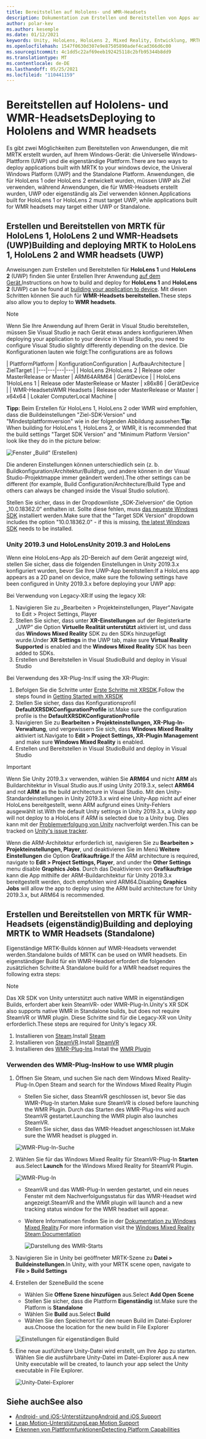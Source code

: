 ```yaml
---
title: Bereitstellen auf Hololens- und WMR-Headsets
description: Dokumentation zum Erstellen und Bereitstellen von Apps auf verschiedenen Geräten.
author: polar-kev
ms.author: kesemple
ms.date: 01/12/2021
keywords: Unity, HoloLens, HoloLens 2, Mixed Reality, Entwicklung, MRTK, Visual Studio
ms.openlocfilehash: 1547f0630d307e9e87505890adef4cad366d6c00
ms.sourcegitcommit: 4c1dd5c22af69eeb192425118c2bfb95344b8dd9
ms.translationtype: MT
ms.contentlocale: de-DE
ms.lasthandoff: 05/25/2021
ms.locfileid: "110441159"
---
```

# <a name="deploying-to-hololens-and-wmr-headsets"></a><span data-ttu-id="57509-104">Bereitstellen auf Hololens- und WMR-Headsets</span><span class="sxs-lookup"><span data-stu-id="57509-104">Deploying to Hololens and WMR headsets</span></span>

<span data-ttu-id="57509-105">Es gibt zwei Möglichkeiten zum Bereitstellen von Anwendungen, die mit MRTK erstellt wurden, auf Ihrem Windows-Gerät: die Universelle Windows-Plattform (UWP) und die eigenständige Plattform.</span><span class="sxs-lookup"><span data-stu-id="57509-105">There are two ways to deploy applications built with MRTK to your windows device, the Univeral Windows Platform (UWP) and the Standalone Platform.</span></span> <span data-ttu-id="57509-106">Anwendungen, die für HoloLens 1 oder HoloLens 2 entwickelt wurden, müssen UWP als Ziel verwenden, während Anwendungen, die für WMR-Headsets erstellt wurden, UWP oder eigenständig als Ziel verwenden können.</span><span class="sxs-lookup"><span data-stu-id="57509-106">Applications built for HoloLens 1 or HoloLens 2 must target UWP, while applications built for WMR headsets may target either UWP or Standalone.</span></span>

## <a name="building-and-deploying-mrtk-to-hololens-1-hololens-2-and-wmr-headsets-uwp"></a><span data-ttu-id="57509-107">Erstellen und Bereitstellen von MRTK für HoloLens 1, HoloLens 2 und WMR-Headsets (UWP)</span><span class="sxs-lookup"><span data-stu-id="57509-107">Building and deploying MRTK to HoloLens 1, HoloLens 2 and WMR headsets (UWP)</span></span>

<span data-ttu-id="57509-108">Anweisungen zum Erstellen und Bereitstellen für **HoloLens 1** und **HoloLens 2** (UWP) finden Sie unter Erstellen Ihrer Anwendung [auf dem Gerät.](/windows/mixed-reality/mrlearning-base-ch1#build-your-application-to-your-device)</span><span class="sxs-lookup"><span data-stu-id="57509-108">Instructions on how to build and deploy for **HoloLens 1** and **HoloLens 2** (UWP) can be found at [building your application to device](/windows/mixed-reality/mrlearning-base-ch1#build-your-application-to-your-device).</span></span> <span data-ttu-id="57509-109">Mit diesen Schritten können Sie auch für **WMR-Headsets bereitstellen.**</span><span class="sxs-lookup"><span data-stu-id="57509-109">These steps also allow you to deploy to **WMR headsets**.</span></span>

> [!NOTE]
> <span data-ttu-id="57509-110">Wenn Sie Ihre Anwendung auf Ihrem Gerät in Visual Studio bereitstellen, müssen Sie Visual Studio je nach Gerät etwas anders konfigurieren.</span><span class="sxs-lookup"><span data-stu-id="57509-110">When deploying your application to your device in Visual Studio, you need to configure Visual Studio slightly differently depending on the device.</span></span> <span data-ttu-id="57509-111">Die Konfigurationen lauten wie folgt:</span><span class="sxs-lookup"><span data-stu-id="57509-111">The configurations are as follows</span></span>
>
>| <span data-ttu-id="57509-112">Plattform</span><span class="sxs-lookup"><span data-stu-id="57509-112">Platform</span></span> | <span data-ttu-id="57509-113">Konfiguration</span><span class="sxs-lookup"><span data-stu-id="57509-113">Configuration</span></span> | <span data-ttu-id="57509-114">Aufbau</span><span class="sxs-lookup"><span data-stu-id="57509-114">Architecture</span></span> | <span data-ttu-id="57509-115">Ziel</span><span class="sxs-lookup"><span data-stu-id="57509-115">Target</span></span> |
|---|---|---|---|
| <span data-ttu-id="57509-116">HoloLens 2</span><span class="sxs-lookup"><span data-stu-id="57509-116">HoloLens 2</span></span> | <span data-ttu-id="57509-117">Release oder Master</span><span class="sxs-lookup"><span data-stu-id="57509-117">Release or Master</span></span> | <span data-ttu-id="57509-118">ARM64</span><span class="sxs-lookup"><span data-stu-id="57509-118">ARM64</span></span> | <span data-ttu-id="57509-119">Gerät</span><span class="sxs-lookup"><span data-stu-id="57509-119">Device</span></span> |
| <span data-ttu-id="57509-120">HoloLens 1</span><span class="sxs-lookup"><span data-stu-id="57509-120">HoloLens 1</span></span> | <span data-ttu-id="57509-121">Release oder Master</span><span class="sxs-lookup"><span data-stu-id="57509-121">Release or Master</span></span> | <span data-ttu-id="57509-122">x86</span><span class="sxs-lookup"><span data-stu-id="57509-122">x86</span></span> | <span data-ttu-id="57509-123">Gerät</span><span class="sxs-lookup"><span data-stu-id="57509-123">Device</span></span> |
| <span data-ttu-id="57509-124">WMR-Headsets</span><span class="sxs-lookup"><span data-stu-id="57509-124">WMR Headsets</span></span> | <span data-ttu-id="57509-125">Release oder Master</span><span class="sxs-lookup"><span data-stu-id="57509-125">Release or Master</span></span> | <span data-ttu-id="57509-126">x64</span><span class="sxs-lookup"><span data-stu-id="57509-126">x64</span></span> | <span data-ttu-id="57509-127">Lokaler Computer</span><span class="sxs-lookup"><span data-stu-id="57509-127">Local Machine</span></span> |

<span data-ttu-id="57509-128">**Tipp:** Beim Erstellen für HoloLens 1, HoloLens 2 oder WMR wird empfohlen, dass die Buildeinstellungen "Ziel-SDK-Version" und "Mindestplattformversion" wie in der folgenden Abbildung aussehen:</span><span class="sxs-lookup"><span data-stu-id="57509-128">**Tip:** When building for HoloLens 1, HoloLens 2, or WMR, it is recommended that the build settings "Target SDK Version" and "Minimum Platform Version" look like they do in the picture below:</span></span>

![Fenster „Build“ (Erstellen)](../features/images/getting-started/BuildWindow.png)

<span data-ttu-id="57509-130">Die anderen Einstellungen können unterschiedlich sein (z. b. Buildkonfiguration/Architektur/Buildtyp, und andere können in der Visual Studio-Projektmappe immer geändert werden).</span><span class="sxs-lookup"><span data-stu-id="57509-130">The other settings can be different (for example, Build Configuration/Architecture/Build Type and others can always be changed inside the Visual Studio solution).</span></span>

<span data-ttu-id="57509-131">Stellen Sie sicher, dass in der Dropdownliste „SDK-Zielversion“ die Option „10.0.18362.0“ enthalten ist. Sollte diese fehlen, muss [das neueste Windows SDK](https://developer.microsoft.com/windows/downloads/windows-10-sdk) installiert werden.</span><span class="sxs-lookup"><span data-stu-id="57509-131">Make sure that the "Target SDK Version" dropdown includes the option "10.0.18362.0" - if this is missing, [the latest Windows SDK](https://developer.microsoft.com/windows/downloads/windows-10-sdk) needs to be installed.</span></span>

### <a name="unity-20193-and-hololens"></a><span data-ttu-id="57509-132">Unity 2019.3 und HoloLens</span><span class="sxs-lookup"><span data-stu-id="57509-132">Unity 2019.3 and HoloLens</span></span>

<span data-ttu-id="57509-133">Wenn eine HoloLens-App als 2D-Bereich auf dem Gerät angezeigt wird, stellen Sie sicher, dass die folgenden Einstellungen in Unity 2019.3.x konfiguriert wurden, bevor Sie Ihre UWP-App bereitstellen:</span><span class="sxs-lookup"><span data-stu-id="57509-133">If a HoloLens app appears as a 2D panel on device, make sure the following settings have been configured in Unity 2019.3.x before deploying your UWP app:</span></span>

<span data-ttu-id="57509-134">Bei Verwendung von Legacy-XR:</span><span class="sxs-lookup"><span data-stu-id="57509-134">If using the legacy XR:</span></span>

1. <span data-ttu-id="57509-135">Navigieren Sie zu „Bearbeiten > Projekteinstellungen, Player“.</span><span class="sxs-lookup"><span data-stu-id="57509-135">Navigate to Edit > Project Settings, Player</span></span>
1. <span data-ttu-id="57509-136">Stellen Sie sicher, dass unter **XR-Einstellungen** auf der Registerkarte „UWP“ die Option **Virtuelle Realität unterstützt** aktiviert ist, und dass das **Windows Mixed Reality** SDK zu den SDKs hinzugefügt wurde.</span><span class="sxs-lookup"><span data-stu-id="57509-136">Under **XR Settings** in the UWP tab, make sure **Virtual Reality Supported** is enabled and the **Windows Mixed Reality** SDK has been added to SDKs.</span></span>
1. <span data-ttu-id="57509-137">Erstellen und Bereitstellen in Visual Studio</span><span class="sxs-lookup"><span data-stu-id="57509-137">Build and deploy in Visual Studio</span></span>

<span data-ttu-id="57509-138">Bei Verwendung des XR-Plug-Ins:</span><span class="sxs-lookup"><span data-stu-id="57509-138">If using the XR-Plugin:</span></span>

1. <span data-ttu-id="57509-139">Befolgen Sie die Schritte unter [Erste Schritte mit XRSDK](../configuration/getting-started-with-mrtk-and-xrsdk.md).</span><span class="sxs-lookup"><span data-stu-id="57509-139">Follow the steps found in [Getting Started with XRSDK](../configuration/getting-started-with-mrtk-and-xrsdk.md)</span></span>
1. <span data-ttu-id="57509-140">Stellen Sie sicher, dass das Konfigurationsprofil **DefaultXRSDKConfigurationProfile** ist.</span><span class="sxs-lookup"><span data-stu-id="57509-140">Make sure the configuration profile is the **DefaultXRSDKConfigurationProfile**</span></span>
1. <span data-ttu-id="57509-141">Navigieren Sie zu **Bearbeiten > Projekteinstellungen, XR-Plug-In-Verwaltung**, und vergewissern Sie sich, dass **Windows Mixed Reality** aktiviert ist.</span><span class="sxs-lookup"><span data-stu-id="57509-141">Navigate to **Edit > Project Settings, XR-Plugin Management** and make sure **Windows Mixed Reality** is enabled.</span></span>
1. <span data-ttu-id="57509-142">Erstellen und Bereitstellen in Visual Studio</span><span class="sxs-lookup"><span data-stu-id="57509-142">Build and deploy in Visual Studio</span></span>

>[!IMPORTANT]
> <span data-ttu-id="57509-143">Wenn Sie Unity 2019.3.x verwenden, wählen Sie **ARM64** und nicht **ARM** als Buildarchitektur in Visual Studio aus.</span><span class="sxs-lookup"><span data-stu-id="57509-143">If using Unity 2019.3.x, select **ARM64** and not **ARM** as the build architecture in Visual Studio.</span></span> <span data-ttu-id="57509-144">Mit den Unity-Standardeinstellungen in Unity 2019.3.x wird eine Unity-App nicht auf einer HoloLens bereitgestellt, wenn ARM aufgrund eines Unity-Fehlers ausgewählt ist.</span><span class="sxs-lookup"><span data-stu-id="57509-144">With the default Unity settings in Unity 2019.3.x, a Unity app will not deploy to a HoloLens if ARM is selected due to a Unity bug.</span></span> <span data-ttu-id="57509-145">Dies kann mit der [Problemverfolgung von Unity](https://issuetracker.unity3d.com/issues/enabling-graphics-jobs-in-2019-dot-3-x-results-in-a-crash-or-nothing-rendering-on-hololens-2) nachverfolgt werden.</span><span class="sxs-lookup"><span data-stu-id="57509-145">This can be tracked on [Unity's issue tracker](https://issuetracker.unity3d.com/issues/enabling-graphics-jobs-in-2019-dot-3-x-results-in-a-crash-or-nothing-rendering-on-hololens-2).</span></span>
>
> <span data-ttu-id="57509-146">Wenn die ARM-Architektur erforderlich ist, navigieren Sie zu **Bearbeiten > Projekteinstellungen, Player**, und deaktivieren Sie im Menü **Weitere Einstellungen** die Option **Grafikaufträge**.</span><span class="sxs-lookup"><span data-stu-id="57509-146">If the ARM architecture is required, navigate to **Edit > Project Settings, Player**, and under the **Other Settings** menu disable **Graphics Jobs**.</span></span> <span data-ttu-id="57509-147">Durch das Deaktivieren von **Grafikaufträge** kann die App mithilfe der ARM-Buildarchitektur für Unity 2019.3.x bereitgestellt werden, doch empfohlen wird ARM64.</span><span class="sxs-lookup"><span data-stu-id="57509-147">Disabling **Graphics Jobs** will allow the app to deploy using the ARM build architecture for Unity 2019.3.x, but ARM64 is recommended.</span></span>

## <a name="building-and-deploying-mrtk-to-wmr-headsets-standalone"></a><span data-ttu-id="57509-148">Erstellen und Bereitstellen von MRTK für WMR-Headsets (eigenständig)</span><span class="sxs-lookup"><span data-stu-id="57509-148">Building and deploying MRTK to WMR Headsets (Standalone)</span></span>

<span data-ttu-id="57509-149">Eigenständige MRTK-Builds können auf WMR-Headsets verwendet werden.</span><span class="sxs-lookup"><span data-stu-id="57509-149">Standalone builds of MRTK can be used on WMR headsets.</span></span> <span data-ttu-id="57509-150">Ein eigenständiger Build für ein WMR-Headset erfordert die folgenden zusätzlichen Schritte:</span><span class="sxs-lookup"><span data-stu-id="57509-150">A Standalone build for a WMR headset requires the following extra steps:</span></span>

> [!NOTE]
> <span data-ttu-id="57509-151">Das XR SDK von Unity unterstützt auch native WMR in eigenständigen Builds, erfordert aber kein SteamVR- oder WMR-Plug-In.</span><span class="sxs-lookup"><span data-stu-id="57509-151">Unity's XR SDK also supports native WMR in Standalone builds, but does not require SteamVR or WMR plugin.</span></span> <span data-ttu-id="57509-152">Diese Schritte sind für die Legacy-XR von Unity erforderlich.</span><span class="sxs-lookup"><span data-stu-id="57509-152">These steps are required for Unity's legacy XR.</span></span>

1. <span data-ttu-id="57509-153">Installieren von [Steam](https://store.steampowered.com/about/).</span><span class="sxs-lookup"><span data-stu-id="57509-153">Install [Steam](https://store.steampowered.com/about/)</span></span>
1. <span data-ttu-id="57509-154">Installieren von [SteamVR](https://store.steampowered.com/app/250820/SteamVR/).</span><span class="sxs-lookup"><span data-stu-id="57509-154">Install [SteamVR](https://store.steampowered.com/app/250820/SteamVR/)</span></span>
1. <span data-ttu-id="57509-155">Installieren des [WMR-Plug-Ins](https://store.steampowered.com/app/719950/Windows_Mixed_Reality_for_SteamVR/).</span><span class="sxs-lookup"><span data-stu-id="57509-155">Install the [WMR Plugin](https://store.steampowered.com/app/719950/Windows_Mixed_Reality_for_SteamVR/)</span></span>

### <a name="how-to-use-wmr-plugin"></a><span data-ttu-id="57509-156">Verwenden des WMR-Plug-Ins</span><span class="sxs-lookup"><span data-stu-id="57509-156">How to use WMR plugin</span></span>

1. <span data-ttu-id="57509-157">Öffnen Sie Steam, und suchen Sie nach dem Windows Mixed Reality-Plug-In.</span><span class="sxs-lookup"><span data-stu-id="57509-157">Open Steam and search for the Windows Mixed Reality Plugin</span></span>
    - <span data-ttu-id="57509-158">Stellen Sie sicher, dass SteamVR geschlossen ist, bevor Sie das WMR-Plug-In starten.</span><span class="sxs-lookup"><span data-stu-id="57509-158">Make sure SteamVR is closed before launching the WMR Plugin.</span></span> <span data-ttu-id="57509-159">Durch das Starten des WMR-Plug-Ins wird auch SteamVR gestartet.</span><span class="sxs-lookup"><span data-stu-id="57509-159">Launching the WMR plugin also launches SteamVR.</span></span>
    - <span data-ttu-id="57509-160">Stellen Sie sicher, dass das WMR-Headset angeschlossen ist.</span><span class="sxs-lookup"><span data-stu-id="57509-160">Make sure the WMR headset is plugged in.</span></span>

    ![WMR-Plug-In-Suche](../features/images/build-deploy/WMR/SteamSearchWMRPlugin.png)

1. <span data-ttu-id="57509-162">Wählen Sie für das Windows Mixed Reality für SteamVR-Plug-In **Starten** aus.</span><span class="sxs-lookup"><span data-stu-id="57509-162">Select **Launch** for the Windows Mixed Reality for SteamVR Plugin.</span></span>

    ![WMR-Plug-In](../features/images/build-deploy/WMR/WMRPlugin.png)

    - <span data-ttu-id="57509-164">SteamVR und das WMR-Plug-In werden gestartet, und ein neues Fenster mit dem Nachverfolgungsstatus für das WMR-Headset wird angezeigt.</span><span class="sxs-lookup"><span data-stu-id="57509-164">SteamVR and the WMR plugin will launch and a new tracking status window for the WMR headset will appear.</span></span>
    - <span data-ttu-id="57509-165">Weitere Informationen finden Sie in der [Dokumentation zu Windows Mixed Reality](https://support.microsoft.com/help/4053622/windows-10-play-steamvr-games-in-windows-mixed-reality).</span><span class="sxs-lookup"><span data-stu-id="57509-165">For more information visit the [Windows Mixed Reality Steam Documentation](https://support.microsoft.com/help/4053622/windows-10-play-steamvr-games-in-windows-mixed-reality)</span></span>

        ![Darstellung des WMR-Starts](../features/images/build-deploy/WMR/WMRPluginActive.png)

1. <span data-ttu-id="57509-167">Navigieren Sie in Unity bei geöffneter MRTK-Szene zu **Datei > Buildeinstellungen**.</span><span class="sxs-lookup"><span data-stu-id="57509-167">In Unity, with your MRTK scene open, navigate to **File > Build Settings**</span></span>

1. <span data-ttu-id="57509-168">Erstellen der Szene</span><span class="sxs-lookup"><span data-stu-id="57509-168">Build the scene</span></span>
    - <span data-ttu-id="57509-169">Wählen Sie **Offene Szene hinzufügen** aus.</span><span class="sxs-lookup"><span data-stu-id="57509-169">Select **Add Open Scene**</span></span>
    - <span data-ttu-id="57509-170">Stellen Sie sicher, dass die Plattform **Eigenständig** ist.</span><span class="sxs-lookup"><span data-stu-id="57509-170">Make sure the Platform is **Standalone**</span></span>
    - <span data-ttu-id="57509-171">Wählen Sie **Build** aus.</span><span class="sxs-lookup"><span data-stu-id="57509-171">Select **Build**</span></span>
    - <span data-ttu-id="57509-172">Wählen Sie den Speicherort für den neuen Build im Datei-Explorer aus.</span><span class="sxs-lookup"><span data-stu-id="57509-172">Choose the location for the new build in File Explorer</span></span>

    ![Einstellungen für eigenständigen Build](../features/images/build-deploy/WMR/BuildSettingsStandaloneUnity.png)

1. <span data-ttu-id="57509-174">Eine neue ausführbare Unity-Datei wird erstellt, um Ihre App zu starten. Wählen Sie die ausführbare Unity-Datei im Datei-Explorer aus.</span><span class="sxs-lookup"><span data-stu-id="57509-174">A new Unity executable will be created, to launch your app select the Unity executable in File Explorer.</span></span>

    ![Unity-Datei-Explorer](../features/images/build-deploy/WMR/FileExplorerUnityExe.png)

## <a name="see-also"></a><span data-ttu-id="57509-176">Siehe auch</span><span class="sxs-lookup"><span data-stu-id="57509-176">See also</span></span>

- [<span data-ttu-id="57509-177">Android- und iOS-Unterstützung</span><span class="sxs-lookup"><span data-stu-id="57509-177">Android and iOS Support</span></span>](using-ar-foundation.md)
- [<span data-ttu-id="57509-178">Leap Motion-Unterstützung</span><span class="sxs-lookup"><span data-stu-id="57509-178">Leap Motion Support</span></span>](leap-motion-mrtk.md)
- [<span data-ttu-id="57509-179">Erkennen von Plattformfunktionen</span><span class="sxs-lookup"><span data-stu-id="57509-179">Detecting Platform Capabilities</span></span>](detecting-platform-capabilities.md)
